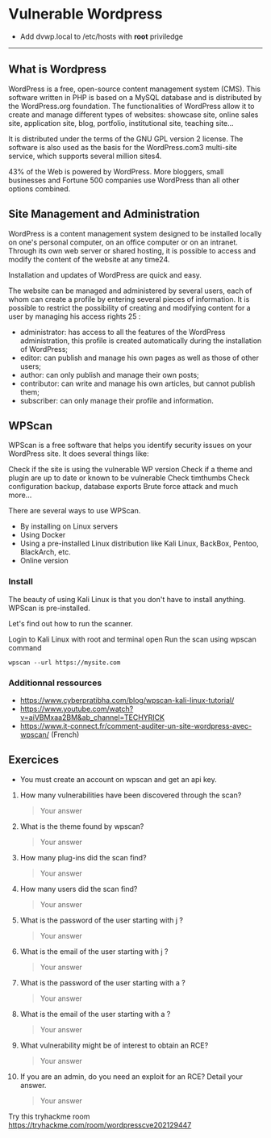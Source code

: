# Vulnerable Wordpress

* Add dvwp.local to /etc/hosts with **root** priviledge


----

## What is Wordpress  
WordPress is a free, open-source content management system (CMS). This software written in PHP is based on a MySQL database and is distributed by the WordPress.org foundation. The functionalities of WordPress allow it to create and manage different types of websites: showcase site, online sales site, application site, blog, portfolio, institutional site, teaching site...

It is distributed under the terms of the GNU GPL version 2 license. The software is also used as the basis for the WordPress.com3 multi-site service, which supports several million sites4.

43% of the Web is powered by WordPress. More bloggers, small businesses and Fortune 500 companies use WordPress than all other options combined.

## Site Management and Administration
WordPress is a content management system designed to be installed locally on one's personal computer, on an office computer or on an intranet. Through its own web server or shared hosting, it is possible to access and modify the content of the website at any time24.

Installation and updates of WordPress are quick and easy.

The website can be managed and administered by several users, each of whom can create a profile by entering several pieces of information. It is possible to restrict the possibility of creating and modifying content for a user by managing his access rights 25 :

- administrator: has access to all the features of the WordPress administration, this profile is created automatically during the installation of WordPress;
- editor: can publish and manage his own pages as well as those of other users;
- author: can only publish and manage their own posts;
- contributor: can write and manage his own articles, but cannot publish them;
- subscriber: can only manage their profile and information.

## WPScan
WPScan is a free software that helps you identify security issues on your WordPress site. It does several things like:

Check if the site is using the vulnerable WP version
Check if a theme and plugin are up to date or known to be vulnerable
Check timthumbs
Check configuration backup, database exports
Brute force attack
and much more...

There are several ways to use WPScan.

- By installing on Linux servers
- Using Docker
- Using a pre-installed Linux distribution like Kali Linux, BackBox, Pentoo, BlackArch, etc.
- Online version

### Install

The beauty of using Kali Linux is that you don't have to install anything. WPScan is pre-installed.

Let's find out how to run the scanner.

Login to Kali Linux with root and terminal open
Run the scan using wpscan command
````
wpscan --url https://mysite.com
````


### Additionnal ressources
- https://www.cyberpratibha.com/blog/wpscan-kali-linux-tutorial/
- https://www.youtube.com/watch?v=aiVBMxaa2BM&ab_channel=TECHYRICK 
- https://www.it-connect.fr/comment-auditer-un-site-wordpress-avec-wpscan/ (French)


## Exercices
- You must create an account on wpscan and get an api key. 

1. How many vulnerabilities have been discovered through the scan? 
    > Your answer
2. What is the theme found by wpscan?
    > Your answer
3. How many plug-ins did the scan find?
    > Your answer
4. How many users did the scan find?
    > Your answer
5. What is the password of the user starting with j ?
    > Your answer
6. What is the email of the user starting with j ?
    > Your answer
7. What is the password of the user starting with a ?
    > Your answer
8. What is the email of the user starting with a ?
    > Your answer
9. What vulnerability might be of interest to obtain an RCE?
    > Your answer
10. If you are an admin, do you need an exploit for an RCE?
    Detail your answer.
    > Your answer

Try this tryhackme room https://tryhackme.com/room/wordpresscve202129447